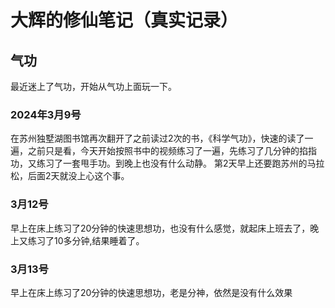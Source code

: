 # 大辉的修仙笔记（真实记录）


## 气功
最近迷上了气功，开始从气功上面玩一下。

### 2024年3月9号
在苏州独墅湖图书馆再次翻开了之前读过2次的书，《科学气功》，快速的读了一遍，之前只是看，今天开始按照书中的视频练习了一遍，先练习了几分钟的掐指功，又练习了一套甩手功。到晚上也没有什么动静。
第2天早上还要跑苏州的马拉松，后面2天就没上心这个事。

### 3月12号
早上在床上练习了20分钟的快速思想功，也没有什么感觉，就起床上班去了，晚上又练习了10多分钟,结果睡着了。

### 3月13号
早上在床上练习了20分钟的快速思想功，老是分神，依然是没有什么效果

